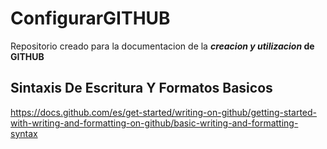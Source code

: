 # ConfigurarGITHUB
Repositorio creado para la documentacion de la **_creacion y utilizacion_ de GITHUB**

## Sintaxis De Escritura Y Formatos Basicos

https://docs.github.com/es/get-started/writing-on-github/getting-started-with-writing-and-formatting-on-github/basic-writing-and-formatting-syntax